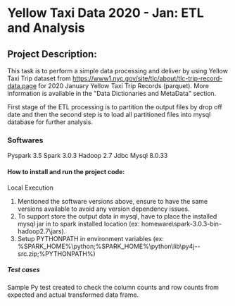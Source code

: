 # Yellow Taxi Data 2020 - Jan: ETL and Analysis

## Project Description: 

This task is to perform a simple data processing and deliver by using Yellow Taxi Trip dataset from https://www1.nyc.gov/site/tlc/about/tlc-trip-record-data.page for 2020 January Yellow Taxi Trip Records (parquet). More information is available in the "Data Dictionaries and MetaData" section.

First stage of the ETL processing is to partition the output files by drop off date and then the second step is to load all partitioned files into mysql database for further analysis.

### Softwares 

Pyspark 3.5
Spark 3.0.3
Hadoop 2.7
Jdbc Mysql 8.0.33

#### How to install and run the project code: 

 Local Execution

1.	Mentioned the software versions above, ensure to have the same versions available to avoid any version dependency issues.
2.	To support store the output data in mysql, have to place the installed mysql jar in to spark installed location (ex: homeware\spark-3.0.3-bin-hadoop2.7\jars).
3.	Setup PYTHONPATH in environment variables (ex: %SPARK_HOME%\python;%SPARK_HOME%\python\lib\py4j-<specific version>-src.zip;%PYTHONPATH%) 


##### Test cases

Sample Py test created to check the column counts and row counts from expected and actual transformed data frame.
